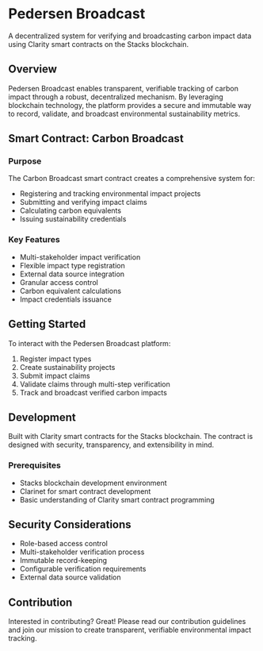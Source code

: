 # Pedersen Broadcast

A decentralized system for verifying and broadcasting carbon impact data using Clarity smart contracts on the Stacks blockchain.

## Overview

Pedersen Broadcast enables transparent, verifiable tracking of carbon impact through a robust, decentralized mechanism. By leveraging blockchain technology, the platform provides a secure and immutable way to record, validate, and broadcast environmental sustainability metrics.

## Smart Contract: Carbon Broadcast

### Purpose

The Carbon Broadcast smart contract creates a comprehensive system for:
- Registering and tracking environmental impact projects
- Submitting and verifying impact claims
- Calculating carbon equivalents
- Issuing sustainability credentials

### Key Features

- Multi-stakeholder impact verification
- Flexible impact type registration
- External data source integration
- Granular access control
- Carbon equivalent calculations
- Impact credentials issuance

## Getting Started

To interact with the Pedersen Broadcast platform:

1. Register impact types
2. Create sustainability projects
3. Submit impact claims
4. Validate claims through multi-step verification
5. Track and broadcast verified carbon impacts

## Development

Built with Clarity smart contracts for the Stacks blockchain. The contract is designed with security, transparency, and extensibility in mind.

### Prerequisites

- Stacks blockchain development environment
- Clarinet for smart contract development
- Basic understanding of Clarity smart contract programming

## Security Considerations

- Role-based access control
- Multi-stakeholder verification process
- Immutable record-keeping
- Configurable verification requirements
- External data source validation

## Contribution

Interested in contributing? Great! Please read our contribution guidelines and join our mission to create transparent, verifiable environmental impact tracking.